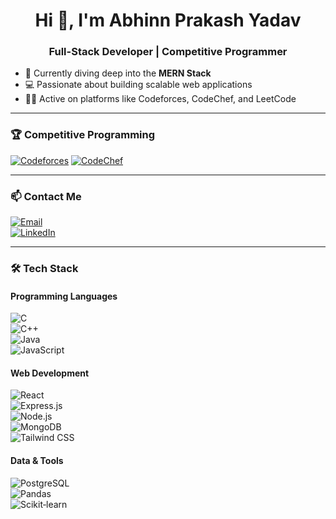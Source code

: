 <h1 align="center">Hi 👋, I'm Abhinn Prakash Yadav</h1>
<h3 align="center">Full-Stack Developer | Competitive Programmer</h3>

- 🌱 Currently diving deep into the **MERN Stack**  
- 💻 Passionate about building scalable web applications  
- 👨‍💻 Active on platforms like Codeforces, CodeChef, and LeetCode  

---

### 🏆 Competitive Programming

[![Codeforces](https://img.shields.io/badge/Codeforces-Specialist%20(1436)-blue?logo=codeforces&logoColor=white)](https://codeforces.com/profile/abhinn14)
[![CodeChef](https://img.shields.io/badge/CodeChef-3★%20(1642)-orange?logo=codechef&logoColor=white)](https://www.codechef.com/users/abhinn14)

---

### 📫 Contact Me

[![Email](https://img.shields.io/badge/Email-abhinn4869@gmail.com-red?logo=gmail&logoColor=white)](mailto:abhinn4869@gmail.com)  
[![LinkedIn](https://img.shields.io/badge/LinkedIn-abhinny-blue?logo=linkedin&logoColor=white)](https://linkedin.com/in/abhinny)

---

### 🛠️ Tech Stack

#### Programming Languages  
![C](https://img.shields.io/badge/C-%231787F2.svg?logo=c&logoColor=white)  
![C++](https://img.shields.io/badge/C++-%2300599C.svg?logo=c%2B%2B&logoColor=white)  
![Java](https://img.shields.io/badge/Java-%23ED8B00.svg?logo=java&logoColor=white)  
![JavaScript](https://img.shields.io/badge/JavaScript-%23F7DF1E.svg?logo=javascript&logoColor=black)

#### Web Development  
![React](https://img.shields.io/badge/React-%2361DAFB.svg?logo=react&logoColor=black)  
![Express.js](https://img.shields.io/badge/Express.js-gray?logo=express&logoColor=white)  
![Node.js](https://img.shields.io/badge/Node.js-%23339933.svg?logo=node.js&logoColor=white)  
![MongoDB](https://img.shields.io/badge/MongoDB-%2347A248.svg?logo=mongodb&logoColor=white)  
![Tailwind CSS](https://img.shields.io/badge/Tailwind_CSS-%2338B2AC.svg?logo=tailwind-css&logoColor=white)

#### Data & Tools  
![PostgreSQL](https://img.shields.io/badge/PostgreSQL-%23336791.svg?logo=postgresql&logoColor=white)  
![Pandas](https://img.shields.io/badge/Pandas-%23150458.svg?logo=pandas&logoColor=white)  
![Scikit‑learn](https://img.shields.io/badge/Scikit--learn-%230074C0.svg?logo=scikit-learn&logoColor=white)
